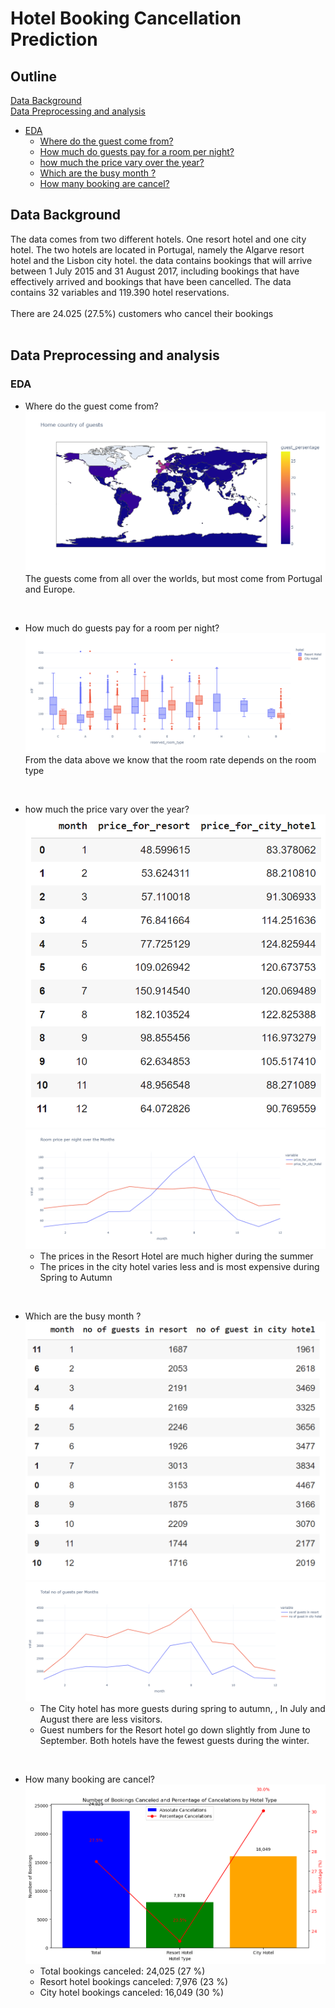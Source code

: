 # Hotel Booking Cancellation Prediction
## Outline
[Data Background](https://github.com/vinahuang97/final_project_data_science?tab=readme-ov-file#data-background)</br>
[Data Preprocessing and analysis](https://github.com/vinahuang97/final_project_data_science?tab=readme-ov-file#data-preprocessing-and-analysis)
* [EDA](https://github.com/vinahuang97/final_project_data_science/tree/main#eda)
  - [Where do the guest come from?](https://github.com/vinahuang97/final_project_data_science/tree/main#:~:text=EDA-,Where%20do%20the%20guest%20come%20from%3F,-The%20guests%20come)
  - [How much do guests pay for a room per night?](https://github.com/vinahuang97/final_project_data_science/tree/main#:~:text=How%20much%20do%20guests%20pay%20for%20a%20room%20per%20night%3F)
  - [how much the price vary over the year?](https://github.com/vinahuang97/final_project_data_science/tree/main#:~:text=how%20much%20the%20price%20vary%20over%20the%20year%3F)
  - [Which are the busy month ?](https://github.com/vinahuang97/final_project_data_science/tree/main#:~:text=Which%20are%20the%20busy%20month%20%3F)
  - [How many booking are cancel?](https://github.com/vinahuang97/final_project_data_science/tree/main#:~:text=How%20many%20booking%20are%20cancel%3F)

## Data Background
The data comes from two different hotels. One resort hotel and one city hotel. The two hotels are located in Portugal, namely the Algarve resort hotel and the Lisbon city hotel. the data contains bookings that will arrive between 1 July 2015 and 31 August 2017, including bookings that have effectively arrived and bookings that have been cancelled. The data contains 32 variables and 119.390 hotel reservations.</br>
</br>
There are 24.025 (27.5%) customers who cancel their bookings</br>
</br>
## Data Preprocessing and analysis
### EDA
* Where do the guest come from?
![Guest Map](https://github.com/vinahuang97/final_project_data_science/blob/main/final%20project%20pic/map.png)
The guests come from all over the worlds, but most come from Portugal and Europe.</br>
</br>

* How much do guests pay for a room per night?
![Guest Pay](https://github.com/vinahuang97/final_project_data_science/raw/main/final%20project%20pic/room%20rate.png)
From the data above we know that the room rate depends on the room type</br>
</br>

* how much the price vary over the year?
![hotel prices](https://github.com/vinahuang97/final_project_data_science/blob/main/final%20project%20pic/Screenshot%202024-02-19%20230948.png)
![hotel prices graph](https://github.com/vinahuang97/final_project_data_science/blob/main/final%20project%20pic/room%20per%20night%20over%20the%20year.png)
  - The prices in the Resort Hotel are much higher during the summer
  - The prices in the city hotel varies less and is most expensive during Spring to Autumn
</br>

* Which are the busy month ?
![busy month](https://github.com/vinahuang97/final_project_data_science/blob/main/final%20project%20pic/Screenshot%202024-02-19%20231047.png)
![busy month graph](https://github.com/vinahuang97/final_project_data_science/blob/main/final%20project%20pic/Total%20guest%20per%20mo.png)
  - The City hotel has more guests during spring to autumn, , In July and August there are less visitors.</br>
  - Guest numbers for the Resort hotel go down slightly from June to September. Both hotels have the fewest guests during the winter.
</br>

* How many booking are cancel?
![booking cancel](https://github.com/vinahuang97/final_project_data_science/blob/main/final%20project%20pic/percentage%20cancel%20booking.png)
  - Total bookings canceled: 24,025 (27 %)
  - Resort hotel bookings canceled: 7,976 (23 %)
  - City hotel bookings canceled: 16,049 (30 %)

  


